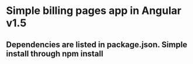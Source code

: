 # Simple billing pages app in Angular v1.5

## Dependencies are listed in package.json. Simple install through npm install
